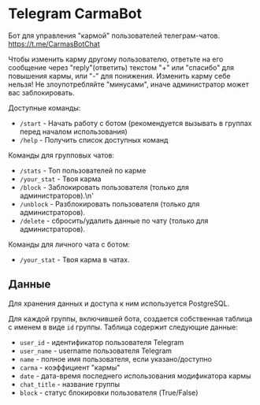 # Telegram CarmaBot

Бот для управления "кармой" пользователей телеграм-чатов.
https://t.me/CarmasBotChat

Чтобы изменить карму другому пользователю, ответьте на его сообщение через
"reply"(ответить) текстом "+" или "спасибо" для повышения кармы, или "-"
для понижения. Изменить карму себе нельзя! Не злоупотребляйте "минусами",
иначе администратор может вас заблокировать.

Доступные команды:
* `/start` - Начать работу с ботом (рекомендуется вызывать в группах перед
началом использования)
* `/help` - Получить список доступных команд

Команды для групповых чатов:
* `/stats` - Топ пользователей по карме
* `/your_stat` - Твоя карма
* `/block` - Заблокировать пользователя (только для администраторов).\n'
* `/unblock` - Разблокировать пользователя (только для администраторов).
* `/delete` - сбросить/удалить данные по чату (только для администраторов).

Команды для личного чата с ботом:
* `/your_stat` - Твоя карма в чатах.

## Данные
Для хранения данных и доступа к ним используется PostgreSQL.

Для каждой группы, включившей бота, создается собственная таблица с именем
в виде `id` группы. Таблица содержит следующие данные:
* `user_id` - идентификатор пользователя Telegram
* `user_name` - username пользователя Telegram
* `name` - полное имя пользователя, если указано/доступно
* `carma` - коэффициент "кармы"
* `date` - дата-время последнего использования модификатора кармы
* `chat_title` - название группы
* `block` - статус блокировки пользователя (True/False)
